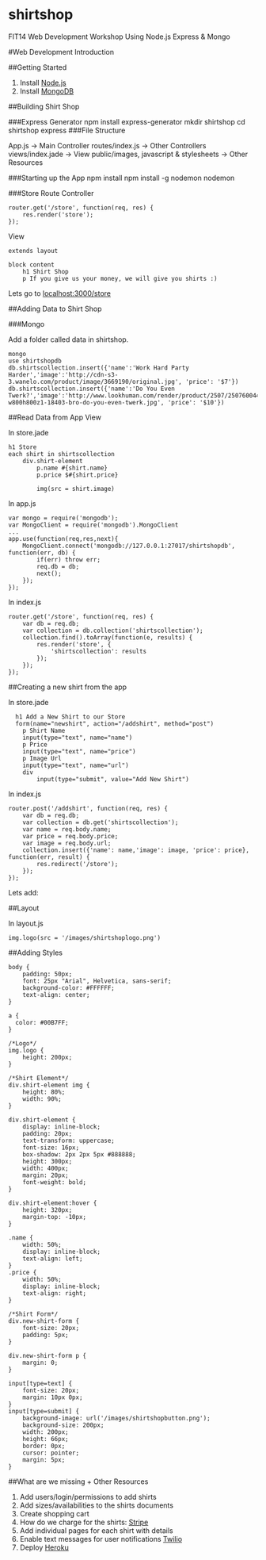 shirtshop
=========

FIT14 Web Development Workshop Using Node.js Express &amp; Mongo

#Web Development Introduction

##Getting Started

1. Install [Node.js](http://nodejs.org/)
2. Install [MongoDB](http://docs.mongodb.org/manual/tutorial/install-mongodb-on-os-x/)


##Building Shirt Shop

###Express Generator
	npm install express-generator
	mkdir shirtshop
	cd shirtshop
	express
###File Structure

App.js -> Main Controller
routes/index.js -> Other Controllers
views/index.jade -> View
public/images, javascript & stylesheets -> Other Resources

###Starting up the App
	npm install
	npm install -g nodemon
	nodemon
	
###Store Route
Controller

	router.get('/store', function(req, res) {
		res.render('store');
	});
	
View

	extends layout

	block content
  		h1 Shirt Shop
  		p If you give us your money, we will give you shirts :)
  		
Lets go to [localhost:3000/store]()

##Adding Data to Shirt Shop

###Mongo

Add a folder called data in shirtshop.

	mongo
	use shirtshopdb
	db.shirtscollection.insert({'name':'Work Hard Party Harder','image':'http://cdn-s3-3.wanelo.com/product/image/3669190/original.jpg', 'price': '$7'})
	db.shirtscollection.insert({'name':'Do You Even Twerk?','image':'http://www.lookhuman.com/render/product/2507/2507600444850961/2408neopnk-w800h800z1-18403-bro-do-you-even-twerk.jpg', 'price': '$10'})

##Read Data from App View

In store.jade
	
	h1 Store
	each shirt in shirtscollection
		div.shirt-element
			p.name #{shirt.name}
			p.price $#{shirt.price}

			img(src = shirt.image)	
In app.js

	var mongo = require('mongodb');
	var MongoClient = require('mongodb').MongoClient
	...
	app.use(function(req,res,next){    
		MongoClient.connect('mongodb://127.0.0.1:27017/shirtshopdb', function(err, db) {
        	if(err) throw err;
        	req.db = db;
        	next();
    	});
	});
	
In index.js
	
	router.get('/store', function(req, res) {
		var db = req.db;
		var collection = db.collection('shirtscollection');
		collection.find().toArray(function(e, results) {
			res.render('store', {
				'shirtscollection': results
			});
		});
	});

##Creating a new shirt from the app

In store.jade

	  h1 Add a New Shirt to our Store
	  form(name="newshirt", action="/addshirt", method="post")
	  	p Shirt Name
    	input(type="text", name="name")
    	p Price
    	input(type="text", name="price")
    	p Image Url
      	input(type="text", name="url")
      	div
	      	input(type="submit", value="Add New Shirt")

In index.js

	router.post('/addshirt', function(req, res) {
    	var db = req.db;
    	var collection = db.get('shirtscollection');
    	var name = req.body.name;
		var price = req.body.price;
		var image = req.body.url;
    	collection.insert({'name': name,'image': image, 'price': price}, function(err, result) {
			res.redirect('/store');
		});
	});
	
	
Lets add: [](http://cdnpix.com/show/imgs/31c7f3d09905eef25061ee527c150a48_small.jpg)

##Layout

In layout.js

	img.logo(src = '/images/shirtshoplogo.png')

##Adding Styles

	body {
		padding: 50px;
		font: 25px "Arial", Helvetica, sans-serif;
		background-color: #FFFFFF;
		text-align: center;
	}

	a {
	  color: #00B7FF;
	}
	
	/*Logo*/
	img.logo {
		height: 200px;
	}
	
	/*Shirt Element*/
	div.shirt-element img { 
		height: 80%;
		width: 90%;
	}
	
	div.shirt-element { 
		display: inline-block;
		padding: 20px;
		text-transform: uppercase;
		font-size: 16px;
		box-shadow: 2px 2px 5px #888888;
		height: 300px;
		width: 400px;
		margin: 20px;
		font-weight: bold;
	}
	
	div.shirt-element:hover {
		height: 320px;
		margin-top: -10px;
	}
	
	.name {
		width: 50%;
		display: inline-block;
		text-align: left;
	}
	.price { 
		width: 50%;
		display: inline-block;
		text-align: right;
	}
	
	/*Shirt Form*/
	div.new-shirt-form { 
		font-size: 20px;
		padding: 5px;
	}
	
	div.new-shirt-form p {
		margin: 0;
	}
	
	input[type=text] { 
		font-size: 20px;
		margin: 10px 0px;
	}
	input[type=submit] { 
		background-image: url('/images/shirtshopbutton.png');
		background-size: 200px;
		width: 200px;
		height: 66px;
		border: 0px;
		cursor: pointer;
		margin: 5px;
	}
	
	
##What are we missing + Other Resources

1. Add users/login/permissions to add shirts
2. Add sizes/availabilities to the shirts documents
3. Create shopping cart
4. How do we charge for the shirts: [Stripe](https://stripe.com/)
5. Add individual pages for each shirt with details
6. Enable text messages for user notifications [Twilio](http://www.twilio.com/)
7. Deploy [Heroku](https://www.heroku.com/)